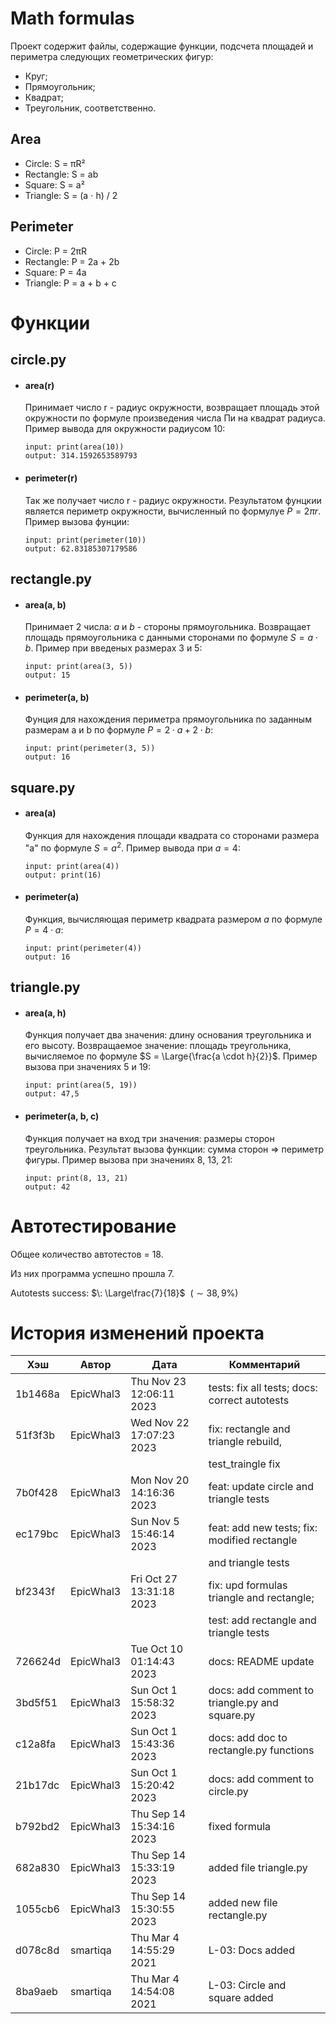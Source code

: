 # Math formulas
Проект содержит файлы, содержащие функции, подсчета площадей и периметра следующих геометрических фигур:

- Круг;
- Прямоугольник;
- Квадрат;
- Треугольник, соответственно.

## Area
- Circle: S = πR²
- Rectangle: S = ab
- Square: S = a²
- Triangle: S = (a $\cdot$ h) / 2

## Perimeter
- Circle: P = 2πR
- Rectangle: P = 2a + 2b
- Square: P = 4a
- Triangle: P = a + b + c

# Функции
## circle.py
  - #### area(r)
    Принимает число r - радиус окружности, возвращает площадь этой окружности по формуле произведения числа Пи на квадрат радиуса. Пример вывода для окружности радиусом 10:

    ```
    input: print(area(10))
    output: 314.1592653589793
    ```
  - #### perimeter(r)
    Так же получает число r - радиус окружности. Результатом фунцкии является периметр окружности, вычисленный по формулуе $P = 2πr$. Пример вызова фунции:

    ```
    input: print(perimeter(10))
    output: 62.83185307179586
    ```

## rectangle.py
  - #### area(a, b)
    Принимает 2 числа: $a$ и $b$ - стороны прямоугольника. Возвращает площадь прямоугольника с данными сторонами по формуле $S = a \cdot b$. Пример при введеных размерах 3 и 5:

    ```
    input: print(area(3, 5))
    output: 15
    ```
  - #### perimeter(a, b)
    Фунция для нахождения периметра прямоугольника по заданным размерам a и b по формуле $P = 2 \cdot a + 2 \cdot b$:
    ```
    input: print(perimeter(3, 5))
    output: 16
    ```
## square.py
  - #### area(a)
    Функция для нахождения площади квадрата со сторонами размера "a" по формуле $S = a^2$. Пример вывода при $a = 4$:
    ```
    input: print(area(4))
    output: print(16)
    ```
  - #### perimeter(a)
    Функция, вычисляющая периметр квадрата размером $a$ по формуле $P = 4 \cdot a$:
    ```
    input: print(perimeter(4))
    output: 16
    ```

## triangle.py
  - #### area(a, h)
    Функция получает два значения: длину основания треугольника и его высоту. Возвращаемое значение: площадь треугольника, вычисляемое по формуле $S = \Large{\frac{a \cdot h}{2}}$. Пример вызова при значениях 5 и 19:
    ```
    input: print(area(5, 19))
    output: 47,5
    ```
  - #### perimeter(a, b, c)
    Функция получает на вход три значения: размеры сторон треугольника. Результат вызова функции: сумма сторон $\Rightarrow$ периметр фигуры. Пример вызова при значениях 8, 13, 21:
    ```
    input: print(8, 13, 21)
    output: 42
    ```

# Автотестирование
Общее количество автотестов $=$ 18.

Из них программа успешно прошла 7.

Autotests success: $\: \Large\frac{7}{18}$ $\:(\sim 38,9\%)$

# История изменений проекта

| Хэш     | Автор     | Дата                     | Комментарий                                    |
| ------- | --------- | ------------------------ | ---------------------------------------------- |
| 1b1468a | EpicWhal3 | Thu Nov 23 12:06:11 2023 | tests: fix all tests; docs: correct autotests  |
| 51f3f3b | EpicWhal3 | Wed Nov 22 17:07:23 2023 | fix: rectangle and triangle rebuild,           |
|         |           |                          | test_traingle fix                              |
| 7b0f428 | EpicWhal3 | Mon Nov 20 14:16:36 2023 | feat: update circle and triangle tests         |
| ec179bc | EpicWhal3 | Sun Nov 5 15:46:14 2023  | feat: add new tests; fix: modified rectangle   |
|         |           |                          | and triangle tests                             |
| bf2343f | EpicWhal3 | Fri Oct 27 13:31:18 2023 | fix: upd formulas triangle and rectangle;      |
|         |           |                          | test: add rectangle and triangle tests         |
| 726624d | EpicWhal3 | Tue Oct 10 01:14:43 2023 | docs: README update                            |
| 3bd5f51 | EpicWhal3 | Sun Oct 1 15:58:32 2023  | docs: add comment to triangle.py and square.py |
| c12a8fa | EpicWhal3 | Sun Oct 1 15:43:36 2023  | docs: add doc to rectangle.py functions        |
| 21b17dc | EpicWhal3 | Sun Oct 1 15:20:42 2023  | docs: add comment to circle.py                 |
| b792bd2 | EpicWhal3 | Thu Sep 14 15:34:16 2023 | fixed formula                                  |
| 682a830 | EpicWhal3 | Thu Sep 14 15:33:19 2023 | added file triangle.py                         |
| 1055cb6 | EpicWhal3 | Thu Sep 14 15:30:55 2023 | added new file rectangle.py                    |
| d078c8d | smartiqa  | Thu Mar 4 14:55:29 2021  | L-03: Docs added                               |
| 8ba9aeb | smartiqa  | Thu Mar 4 14:54:08 2021  | L-03: Circle and square added                  |
